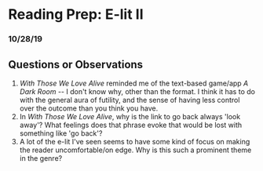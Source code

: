 # Reading Prep: E-lit II
### 10/28/19
## Questions or Observations
1. _With Those We Love Alive_ reminded me of the text-based game/app _A Dark Room_ -- I don't know why, other than the format. I think it has to do with the general aura of futility, and the sense of having less control over the outcome than you think you have.
2. In _With Those We Love Alive_, why is the link to go back always 'look away'? What feelings does that phrase evoke that would be lost with something like 'go back'?
3. A lot of the e-lit I've seen seems to have some kind of focus on making the reader uncomfortable/on edge. Why is this such a prominent theme in the genre?